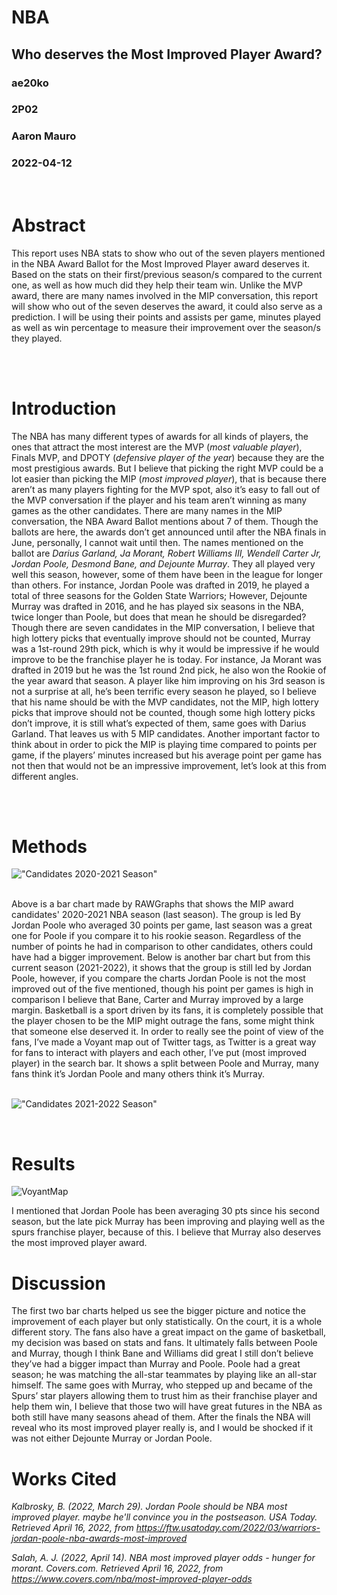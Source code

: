 # NBA 
## Who deserves the Most Improved Player Award? 
### ae20ko
### 2P02
### Aaron Mauro 
### 2022-04-12
<br>

# Abstract

This report uses NBA stats to show who out of the seven players mentioned in the NBA Award Ballot for the Most Improved Player award deserves it. Based on the stats on their first/previous season/s compared to the current one, as well as how much did they help their team win. Unlike the MVP award, there are many names involved in the MIP conversation, this report will show who out of the seven deserves the award, it could also serve as a prediction. I will be using their points and assists per game, minutes played	 as well as win percentage to measure their improvement over the season/s they played. 

<br>
<br>

# Introduction
The NBA has many different types of awards for all kinds of players, the ones that attract the most interest are the MVP (*most valuable player*), Finals MVP, and DPOTY (*defensive player of the year*) because they are the most prestigious awards. But I believe that picking the right MVP could be a lot easier than picking the MIP (*most improved player*), that is because there aren’t as many players fighting for the MVP spot, also it’s easy to fall out of the MVP conversation if the player and his team aren’t winning as many games as the other candidates. There are many names in the MIP conversation, the NBA Award Ballot mentions about 7 of them. Though the ballots are here, the awards don’t get announced until after the NBA finals in June, personally, I cannot wait until then. The names mentioned on the ballot are *Darius Garland, Ja Morant, Robert Williams III, Wendell Carter Jr, Jordan Poole, Desmond Bane, and Dejounte Murray*. They all played very well this season, however, some of them have been in the league for longer than others. For instance, Jordan Poole was drafted in 2019, he played a total of three seasons for the Golden State Warriors; However, Dejounte Murray was drafted in 2016, and he has played six seasons in the NBA, twice longer than Poole, but does that mean he should be disregarded? Though there are seven candidates in the MIP conversation, I believe that high lottery picks that eventually improve should not be counted, Murray was a 1st-round 29th pick, which is why it would be impressive if he would improve to be the franchise player he is today. For instance, Ja Morant was drafted in 2019 but he was the 1st round 2nd pick, he also won the Rookie of the year award that season. A player like him improving on his 3rd season is not a surprise at all, he’s been terrific every season he played, so I believe that his name should be with the MVP candidates, not the MIP, high lottery picks that improve should not be counted, though some high lottery picks don’t improve, it is still what’s expected of them, same goes with Darius Garland. That leaves us with 5 MIP candidates. Another important factor to think about in order to pick the MIP is playing time compared to points per game, if the players’ minutes increased but his average point per game has not then that would not be an impressive improvement, let’s look at this from different angles.

<br>
<br>

# Methods
!["Candidates 2020-2021 Season"](./viz.jpg) 

<br>
Above is a bar chart made by RAWGraphs that shows the MIP award candidates' 2020-2021 NBA season (last season). The group is led By Jordan Poole who averaged 30 points per game, last season was a great one for Poole if you compare it to his rookie season. Regardless of the number of points he had in comparison to other candidates, others could have had a bigger improvement. Below is another bar chart but from this current season (2021-2022), it shows that the group is still led by Jordan Poole, however, if you compare the charts Jordan Poole is not the most improved out of the five mentioned, though his point per games is high in comparison I believe that Bane, Carter and Murray improved by a large margin. Basketball is a sport driven by its fans, it is completely possible that the player chosen to be the MIP might outrage the fans, some might think that someone else deserved it. In order to really see the point of view of the fans, I’ve made a Voyant map out of Twitter tags, as Twitter is a great way for fans to interact with players and each other, I’ve put (most improved player) in the search bar. It shows a split between Poole and Murray, many fans think it’s Jordan Poole and many others think it’s Murray. 

<br>
<br>


!["Candidates 2021-2022 Season"](./viz2.jpg)

<br>

# Results 

![VoyantMap](./voyant.png.png)


I mentioned that Jordan Poole has been averaging 30 pts since his second season, but the late pick Murray has been improving and playing well as the spurs franchise player, because of this. I believe that Murray also deserves the most improved player award. 

# Discussion 
The first two bar charts helped us see the bigger picture and notice the improvement of each player but only statistically.  On the court, it is a whole different story. The fans also have a great impact on the game of basketball, my decision was based on stats and fans.
It ultimately falls between Poole and Murray, though I think Bane and Williams did great I still don’t believe they’ve had a bigger impact than Murray and Poole. Poole had a great season; he was matching the all-star teammates by playing like an all-star himself. The same goes with Murray, who stepped up and became of the Spurs’ star players allowing them to trust him as their franchise player and help them win, I believe that those two will have great futures in the NBA as both still have many seasons ahead of them. After the finals the NBA will reveal who its most improved player really is, and I would be shocked if it was not either Dejounte Murray or Jordan Poole.

# Works Cited 

*Kalbrosky, B. (2022, March 29). Jordan Poole should be NBA most improved player. maybe he'll convince you in the postseason. USA Today. Retrieved April 16, 2022, from https://ftw.usatoday.com/2022/03/warriors-jordan-poole-nba-awards-most-improved*

*Salah, A. J. (2022, April 14). NBA most improved player odds - hunger for morant. Covers.com. Retrieved April 16, 2022, from https://www.covers.com/nba/most-improved-player-odds*







